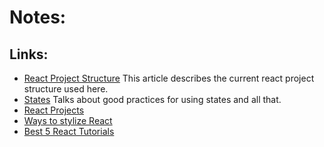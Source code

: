 # Notes:

## Links:
* [React Project Structure](https://daveceddia.com/react-project-structure/)
   This article describes the current react project structure used here.
* [States](http://brewhouse.io/blog/2015/03/24/best-practices-for-component-state-in-reactjs.html)
   Talks about good practices for using states and all that.
* [React Projects](http://sean-smith.me/assets/portfolio/25-react-projects/index.html)
* [Ways to stylize React](https://codeburst.io/4-four-ways-to-style-react-components-ac6f323da822)
* [Best 5 React Tutorials](https://www.andrewhfarmer.com/getting-started-tutorials/)
